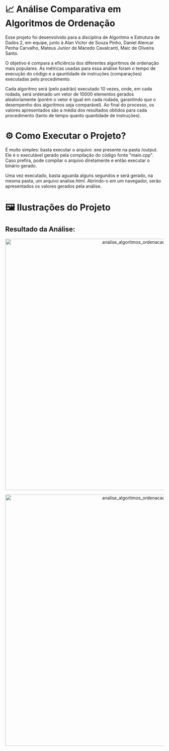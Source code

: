 # 📈 Análise Comparativa em Algoritmos de Ordenação
Esse projeto foi desenvolvido para a disciplina de Algoritmo e Estrutura de Dados 2, em equipe, junto à Alan Victor de Souza Pinho, 
Daniel Alencar Penha Carvalho, Mateus Junior de Macedo Cavalcanti, Maic de Oliveira Santo.

O objetivo é compara a eficiência dos diferentes algoritmos de ordenação mais populares. As métricas usadas para essa análise foram
o tempo de execução do código e a qauntidade de instruções (comparações) executadas pelo procedimento.

Cada algoritmo será (pelo padrão) executado 10 vezes, onde, em cada rodada, será ordenado um vetor de 10000 elementos gerados aleatoriamente
(porém o vetor é igual em cada rodada, garantindo que o desempenho dos algoritmos seja comparável). Ao final do processo, os valores
apresentados são a média dos resultados obtidos para cada procedimento (tanto de tempo quanto quantidade de instruções).

# ⚙️ Como Executar o Projeto?

É muito simples: basta executar o arquivo .exe presente na pasta /output. Ele é o executável gerado pela compilação do código fonte
"main.cpp". Caso prefira, pode compilar o arquivo diretamente e então executar o binário gerado.

Uma vez executado, basta aguarda alguns segundos e será gerado, na mesma pasta, um arquivo analise.html. Abrindo-o em um navegador, 
serão apresentados os valores gerados pela análise.

# 🖼️ Ilustrações do Projeto

<h2><Strong>Resultado da Análise: </Strong></h2>
<p align="center">
  <img src="https://github.com/CodeByBreno/ComparativoAlgoritmosOrdenacacao/assets/132024181/0455010d-1fec-4f7f-ad27-2e496e6bb701)" width="800" alt="analise_algoritmos_ordenacao">
</p>
<p align="center">
  <img src="https://github.com/CodeByBreno/ComparativoAlgoritmosOrdenacacao/assets/132024181/878987d9-2ce4-458f-8c00-82bdd41f217d" width="800" alt="analise_algoritmos_ordenacao">
</p>
